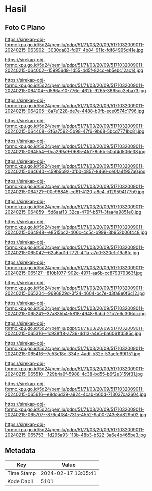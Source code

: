 # Hasil

## Foto C Plano

https://sirekap-obj-formc.kpu.go.id/5d24/pemilu/pdpr/51/71/03/20/09/5171032009011-20240215-063902--3030da83-fd97-4b84-911c-fdf64995d41e.jpg

https://sirekap-obj-formc.kpu.go.id/5d24/pemilu/pdpr/51/71/03/20/09/5171032009011-20240215-064002--159956d9-1d55-4d5f-82cc-eb5ebc12ac14.jpg

https://sirekap-obj-formc.kpu.go.id/5d24/pemilu/pdpr/51/71/03/20/09/5171032009011-20240215-064104--d596ae10-776e-462b-9265-3865cc2eba73.jpg

https://sirekap-obj-formc.kpu.go.id/5d24/pemilu/pdpr/51/71/03/20/09/5171032009011-20240215-064205--8a7e1228-de7e-4488-b0fb-ece0574c1796.jpg

https://sirekap-obj-formc.kpu.go.id/5d24/pemilu/pdpr/51/71/03/20/09/5171032009011-20240215-064408--2f6a7592-5b98-47f6-9b68-5bcd7771bc81.jpg

https://sirekap-obj-formc.kpu.go.id/5d24/pemilu/pdpr/51/71/03/20/09/5171032009011-20240215-064554--0ca299a9-0685-4fd1-8c6b-50af4d506e38.jpg

https://sirekap-obj-formc.kpu.go.id/5d24/pemilu/pdpr/51/71/03/20/09/5171032009011-20240215-064640--c59b5b92-0fb0-4857-8466-ce0fa4f957a0.jpg

https://sirekap-obj-formc.kpu.go.id/5d24/pemilu/pdpr/51/71/03/20/09/5171032009011-20240215-064721--00c98845-cd61-4120-a8c4-d129594177b9.jpg

https://sirekap-obj-formc.kpu.go.id/5d24/pemilu/pdpr/51/71/03/20/09/5171032009011-20240215-064859--5d6aaf13-32ca-479f-b57f-3faa4a9851e0.jpg

https://sirekap-obj-formc.kpu.go.id/5d24/pemilu/pdpr/51/71/03/20/09/5171032009011-20240215-064948--e8515bc2-406c-4c5c-b999-3b952b06f448.jpg

https://sirekap-obj-formc.kpu.go.id/5d24/pemilu/pdpr/51/71/03/20/09/5171032009011-20240215-065042--62a6ad1d-f72f-4f1a-a7c0-320e1c19a8fc.jpg

https://sirekap-obj-formc.kpu.go.id/5d24/pemilu/pdpr/51/71/03/20/09/5171032009011-20240215-065127--810b1077-902c-4971-aa6b-cc879379363f.jpg

https://sirekap-obj-formc.kpu.go.id/5d24/pemilu/pdpr/51/71/03/20/09/5171032009011-20240215-065204--9696829d-3f24-4604-bc7e-d3fa8e0f6c12.jpg

https://sirekap-obj-formc.kpu.go.id/5d24/pemilu/pdpr/51/71/03/20/09/5171032009011-20240215-065241--37a835b4-5818-4948-9abd-21b2e6c306dc.jpg

https://sirekap-obj-formc.kpu.go.id/5d24/pemilu/pdpr/51/71/03/20/09/5171032009011-20240215-065316--1c938ff8-a736-4d13-a4e5-ba6061fd585c.jpg

https://sirekap-obj-formc.kpu.go.id/5d24/pemilu/pdpr/51/71/03/20/09/5171032009011-20240215-065416--7c53c18e-334e-4adf-b32e-53aefe69f151.jpg

https://sirekap-obj-formc.kpu.go.id/5d24/pemilu/pdpr/51/71/03/20/09/5171032009011-20240215-065510--729b4a9f-5988-4c38-bd55-b6f2e3159f31.jpg

https://sirekap-obj-formc.kpu.go.id/5d24/pemilu/pdpr/51/71/03/20/09/5171032009011-20240215-065616--e8dc6d39-a924-4cab-b60d-713037ca2604.jpg

https://sirekap-obj-formc.kpu.go.id/5d24/pemilu/pdpr/51/71/03/20/09/5171032009011-20240215-065707--876c4f84-7315-4552-9a00-243e8d829b02.jpg

https://sirekap-obj-formc.kpu.go.id/5d24/pemilu/pdpr/51/71/03/20/09/5171032009011-20240215-065753--1d295a93-113b-48b3-b522-3a6e4b465be3.jpg


## Metadata

| Key        | Value               |
| ---------- | ------------------- |
| Time Stamp | 2024-02-17 13:05:41 |
| Kode Dapil | 5101                |



